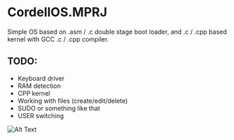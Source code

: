 # CordellOS.MPRJ
Simple OS based on .asm / .c double stage boot loader, and .c / .cpp based kernel with GCC .c / .cpp compiler. 

**TODO:**
- 
- Keyboard driver
- RAM detection
- CPP kernel
- Working with files (create/edit/delete)
- SUDO or something like that
- USER switching

![Alt Text](https://github.com/j1sk1ss/CordellOS.MPRJ/blob/main/cover.png)
